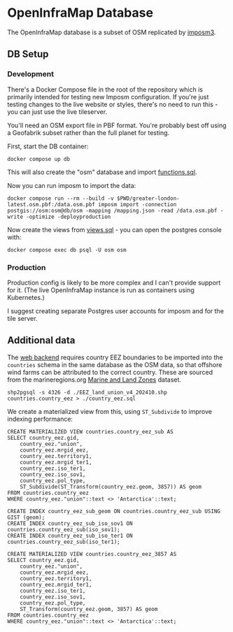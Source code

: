 # OpenInfraMap Database

The OpenInfraMap database is a subset of OSM replicated by [imposm3](https://imposm.org).

## DB Setup
### Development
There's a Docker Compose file in the root of the repository which is primarily intended for testing
new Imposm configuration. If you're just testing changes to the live website or styles, there's no
need to run this - you can just use the live tileserver.

You'll need an OSM export file in PBF format. You're probably best off using a Geofabrik subset
rather than the full planet for testing.

First, start the DB container:

    docker compose up db

This will also create the "osm" database and import [functions.sql](../schema/functions.sql).

Now you can run imposm to import the data:

    docker compose run --rm --build -v $PWD/greater-london-latest.osm.pbf:/data.osm.pbf imposm import -connection postgis://osm:osm@db/osm -mapping /mapping.json -read /data.osm.pbf -write -optimize -deployproduction

Now create the views from [views.sql](../schema/views.sql) - you can open the postgres console with:

    docker compose exec db psql -U osm osm

### Production
Production config is likely to be more complex and I can't provide support for it. (The live 
OpenInfraMap instance is run as containers using Kubernetes.)

I suggest creating separate Postgres user accounts for imposm and for the tile server.

## Additional data
The [web backend](../web-backend) requires country EEZ boundaries to be imported into the `countries`
schema in the same database as the OSM data, so that offshore wind farms can be attributed to the
correct country. These are sourced from the marineregions.org
[Marine and Land Zones](https://marineregions.org/sources.php#unioneezcountry) dataset.

    shp2pgsql -s 4326 -d ./EEZ_land_union_v4_202410.shp countries.country_eez > ./country_eez.sql

We create a materialized view from this, using `ST_Subdivide` to improve indexing performance:

    CREATE MATERIALIZED VIEW countries.country_eez_sub AS
    SELECT country_eez.gid,
        country_eez."union",
        country_eez.mrgid_eez,
        country_eez.territory1,
        country_eez.mrgid_ter1,
        country_eez.iso_ter1,
        country_eez.iso_sov1,
        country_eez.pol_type,
        ST_Subdivide(ST_Transform(country_eez.geom, 3857)) AS geom
    FROM countries.country_eez
    WHERE country_eez."union"::text <> 'Antarctica'::text;

    CREATE INDEX country_eez_sub_geom ON countries.country_eez_sub USING GIST (geom);
    CREATE INDEX country_eez_sub_iso_sov1 ON countries.country_eez_sub(iso_sov1);
    CREATE INDEX country_eez_sub_iso_ter1 ON countries.country_eez_sub(iso_ter1);

    CREATE MATERIALIZED VIEW countries.country_eez_3857 AS
    SELECT country_eez.gid,
        country_eez."union",
        country_eez.mrgid_eez,
        country_eez.territory1,
        country_eez.mrgid_ter1,
        country_eez.iso_ter1,
        country_eez.iso_sov1,
        country_eez.pol_type,
        ST_Transform(country_eez.geom, 3857) AS geom
    FROM countries.country_eez
    WHERE country_eez."union"::text <> 'Antarctica'::text;
